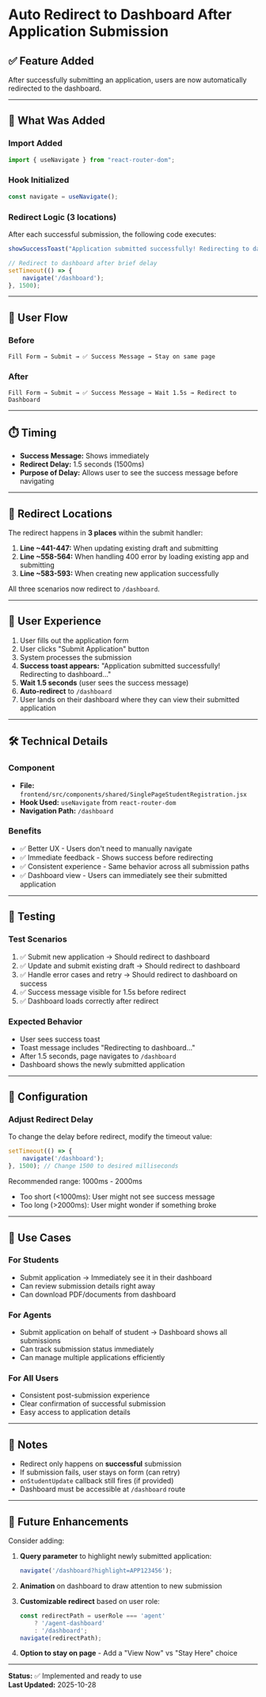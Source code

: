 # Auto Redirect to Dashboard After Application Submission

## ✅ Feature Added

After successfully submitting an application, users are now automatically redirected to the dashboard.

---

## 🎯 What Was Added

### Import Added
```javascript
import { useNavigate } from "react-router-dom";
```

### Hook Initialized
```javascript
const navigate = useNavigate();
```

### Redirect Logic (3 locations)
After each successful submission, the following code executes:

```javascript
showSuccessToast("Application submitted successfully! Redirecting to dashboard...");

// Redirect to dashboard after brief delay
setTimeout(() => {
    navigate('/dashboard');
}, 1500);
```

---

## 🔄 User Flow

### Before
```
Fill Form → Submit → ✅ Success Message → Stay on same page
```

### After  
```
Fill Form → Submit → ✅ Success Message → Wait 1.5s → Redirect to Dashboard
```

---

## ⏱️ Timing

- **Success Message:** Shows immediately
- **Redirect Delay:** 1.5 seconds (1500ms)
- **Purpose of Delay:** Allows user to see the success message before navigating

---

## 📍 Redirect Locations

The redirect happens in **3 places** within the submit handler:

1. **Line ~441-447:** When updating existing draft and submitting
2. **Line ~558-564:** When handling 400 error by loading existing app and submitting  
3. **Line ~583-593:** When creating new application successfully

All three scenarios now redirect to `/dashboard`.

---

## 🎨 User Experience

1. User fills out the application form
2. User clicks "Submit Application" button
3. System processes the submission
4. **Success toast appears:** "Application submitted successfully! Redirecting to dashboard..."
5. **Wait 1.5 seconds** (user sees the success message)
6. **Auto-redirect** to `/dashboard`
7. User lands on their dashboard where they can view their submitted application

---

## 🛠️ Technical Details

### Component
- **File:** `frontend/src/components/shared/SinglePageStudentRegistration.jsx`
- **Hook Used:** `useNavigate` from `react-router-dom`
- **Navigation Path:** `/dashboard`

### Benefits
- ✅ Better UX - Users don't need to manually navigate
- ✅ Immediate feedback - Shows success before redirecting
- ✅ Consistent experience - Same behavior across all submission paths
- ✅ Dashboard view - Users can immediately see their submitted application

---

## 🧪 Testing

### Test Scenarios
1. ✅ Submit new application → Should redirect to dashboard
2. ✅ Update and submit existing draft → Should redirect to dashboard
3. ✅ Handle error cases and retry → Should redirect to dashboard on success
4. ✅ Success message visible for 1.5s before redirect
5. ✅ Dashboard loads correctly after redirect

### Expected Behavior
- User sees success toast
- Toast message includes "Redirecting to dashboard..."
- After 1.5 seconds, page navigates to `/dashboard`
- Dashboard shows the newly submitted application

---

## 🔧 Configuration

### Adjust Redirect Delay
To change the delay before redirect, modify the timeout value:

```javascript
setTimeout(() => {
    navigate('/dashboard');
}, 1500); // Change 1500 to desired milliseconds
```

Recommended range: 1000ms - 2000ms
- Too short (<1000ms): User might not see success message
- Too long (>2000ms): User might wonder if something broke

---

## 🎯 Use Cases

### For Students
- Submit application → Immediately see it in their dashboard
- Can review submission details right away
- Can download PDF/documents from dashboard

### For Agents
- Submit application on behalf of student → Dashboard shows all submissions
- Can track submission status immediately
- Can manage multiple applications efficiently

### For All Users
- Consistent post-submission experience
- Clear confirmation of successful submission
- Easy access to application details

---

## 📝 Notes

- Redirect only happens on **successful** submission
- If submission fails, user stays on form (can retry)
- `onStudentUpdate` callback still fires (if provided)
- Dashboard must be accessible at `/dashboard` route

---

## 🚀 Future Enhancements

Consider adding:
1. **Query parameter** to highlight newly submitted application:
   ```javascript
   navigate('/dashboard?highlight=APP123456');
   ```

2. **Animation** on dashboard to draw attention to new submission

3. **Customizable redirect** based on user role:
   ```javascript
   const redirectPath = userRole === 'agent' 
       ? '/agent-dashboard' 
       : '/dashboard';
   navigate(redirectPath);
   ```

4. **Option to stay on page** - Add a "View Now" vs "Stay Here" choice

---

**Status:** ✅ Implemented and ready to use  
**Last Updated:** 2025-10-28

